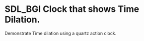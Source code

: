 # SDL_BGI Clock that shows Time Dilation.  

Demonstrate Time dilation using a quartz action clock.

